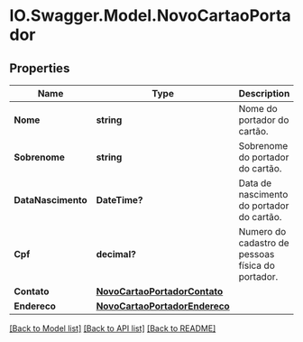 # IO.Swagger.Model.NovoCartaoPortador
## Properties

Name | Type | Description | Notes
------------ | ------------- | ------------- | -------------
**Nome** | **string** | Nome do portador do cartão. | [optional] 
**Sobrenome** | **string** | Sobrenome do portador do cartão. | [optional] 
**DataNascimento** | **DateTime?** | Data de nascimento do portador do cartão. | [optional] 
**Cpf** | **decimal?** | Numero do cadastro de pessoas física do portador. | [optional] 
**Contato** | [**NovoCartaoPortadorContato**](NovoCartaoPortadorContato.md) |  | [optional] 
**Endereco** | [**NovoCartaoPortadorEndereco**](NovoCartaoPortadorEndereco.md) |  | [optional] 

[[Back to Model list]](../README.md#documentation-for-models) [[Back to API list]](../README.md#documentation-for-api-endpoints) [[Back to README]](../README.md)

